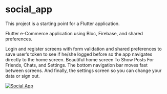 # social_app

This project is a starting point for a Flutter application.

Flutter e-Commerce application using Bloc, Firebase, and shared preferences.

Login and register screens with form validation and shared preferences to save user’s token to see if he/she logged before so the app navigates directly to the home screen. Beautiful home screen To Show Posts For Friends, Chats, and Settings. The bottom navigation bar moves fast between screens. And finally, the settings screen so you can change your data or sign out.


<a target="_blank" rel="Social App" href="https://github.com/omarabdullah1/social_app/blob/main/assets/screens/1.png"><img src="https://github.com/omarabdullah1/social_app/blob/main/assets/screens/1.png" alt="Social App" style="max-width: 100%;"></a>
